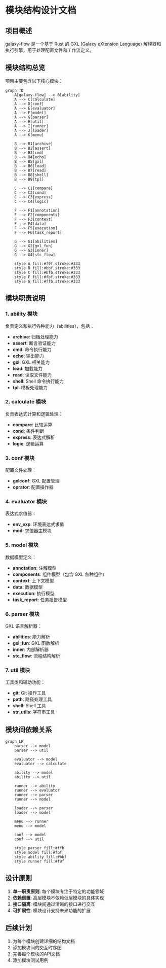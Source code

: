 # 模块结构设计文档

## 项目概述

galaxy-flow 是一个基于 Rust 的 GXL (Galaxy eXtension Language) 解释器和执行引擎，用于处理配置文件和工作流定义。

## 模块结构总览

项目主要包含以下核心模块：

```mermaid
graph TD
    A[galaxy-flow] --> B[ability]
    A --> C[calculate]
    A --> D[conf]
    A --> E[evaluator]
    A --> F[model]
    A --> G[parser]
    A --> H[util]
    A --> I[runner]
    A --> J[loader]
    A --> K[menu]

    B --> B1[archive]
    B --> B2[assert]
    B --> B3[cmd]
    B --> B4[echo]
    B --> B5[gxl]
    B --> B6[load]
    B --> B7[read]
    B --> B8[shell]
    B --> B9[tpl]

    C --> C1[compare]
    C --> C2[cond]
    C --> C3[express]
    C --> C4[logic]

    F --> F1[annotation]
    F --> F2[components]
    F --> F3[context]
    F --> F4[data]
    F --> F5[execution]
    F --> F6[task_report]

    G --> G1[abilities]
    G --> G2[gxl_fun]
    G --> G3[inner]
    G --> G4[stc_flow]

    style A fill:#f9f,stroke:#333
    style B fill:#bbf,stroke:#333
    style C fill:#bfb,stroke:#333
    style F fill:#fbf,stroke:#333
    style G fill:#ffb,stroke:#333
```

## 模块职责说明

### 1. ability 模块
负责定义和执行各种能力（abilities），包括：
- **archive**: 归档处理能力
- **assert**: 断言验证能力
- **cmd**: 命令执行能力
- **echo**: 输出能力
- **gxl**: GXL 相关能力
- **load**: 加载能力
- **read**: 读取文件能力
- **shell**: Shell 命令执行能力
- **tpl**: 模板处理能力

### 2. calculate 模块
负责表达式计算和逻辑处理：
- **compare**: 比较运算
- **cond**: 条件判断
- **express**: 表达式解析
- **logic**: 逻辑运算

### 3. conf 模块
配置文件处理：
- **gxlconf**: GXL 配置管理
- **oprator**: 配置操作器

### 4. evaluator 模块
表达式求值器：
- **env_exp**: 环境表达式求值
- **mod**: 求值器主模块

### 5. model 模块
数据模型定义：
- **annotation**: 注解模型
- **components**: 组件模型（包含 GXL 各种组件）
- **context**: 上下文模型
- **data**: 数据模型
- **execution**: 执行模型
- **task_report**: 任务报告模型

### 6. parser 模块
GXL 语言解析器：
- **abilities**: 能力解析
- **gxl_fun**: GXL 函数解析
- **inner**: 内部解析器
- **stc_flow**: 流程结构解析

### 7. util 模块
工具类和辅助功能：
- **git**: Git 操作工具
- **path**: 路径处理工具
- **shell**: Shell 工具
- **str_utils**: 字符串工具

## 模块间依赖关系

```mermaid
graph LR
    parser --> model
    parser --> util
    
    evaluator --> model
    evaluator --> calculate
    
    ability --> model
    ability --> util
    
    runner --> ability
    runner --> evaluator
    runner --> parser
    runner --> model
    
    loader --> parser
    loader --> model
    
    menu --> runner
    menu --> model
    
    conf --> model
    conf --> util
    
    style parser fill:#ffb
    style model fill:#fbf
    style ability fill:#bbf
    style runner fill:#f9f
```

## 设计原则

1. **单一职责原则**: 每个模块专注于特定的功能领域
2. **依赖倒置**: 高层模块不依赖低层模块的具体实现
3. **接口隔离**: 模块间通过清晰的接口进行交互
4. **可扩展性**: 模块设计支持未来功能的扩展

## 后续计划

1. 为每个模块创建详细的结构文档
2. 添加模块间的交互时序图
3. 完善每个模块的API文档
4. 添加模块测试用例